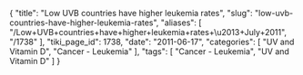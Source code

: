 {
    "title": "Low UVB countries have higher leukemia rates",
    "slug": "low-uvb-countries-have-higher-leukemia-rates",
    "aliases": [
        "/Low+UVB+countries+have+higher+leukemia+rates+\u2013+July+2011",
        "/1738"
    ],
    "tiki_page_id": 1738,
    "date": "2011-06-17",
    "categories": [
        "UV and Vitamin D",
        "Cancer - Leukemia"
    ],
    "tags": [
        "Cancer - Leukemia",
        "UV and Vitamin D"
    ]
}